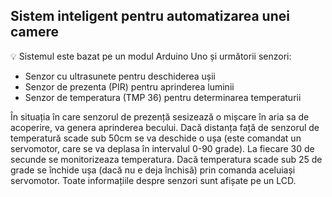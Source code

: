 ## Sistem inteligent pentru automatizarea unei camere

💡 Sistemul este bazat pe un modul Arduino Uno și următorii senzori:

- Senzor cu ultrasunete pentru deschiderea ușii
- Senzor de prezenta (PIR) pentru aprinderea luminii
- Senzor de temperatura (TMP 36) pentru determinarea temperaturii

În situația în care senzorul de prezență sesizează o mișcare în aria sa de acoperire, va genera aprinderea becului. Dacă distanța față de senzorul de temperatură scade sub 50cm se va deschide o ușa (este comandat un servomotor, care se va deplasa în intervalul 0-90 grade). La fiecare 30 de secunde se monitorizeaza temperatura. Dacă temperatura scade sub 25 de grade se închide ușa (dacă nu e deja închisă) prin comanda aceluiași servomotor. Toate informațiile despre senzori sunt afișate pe un LCD.
